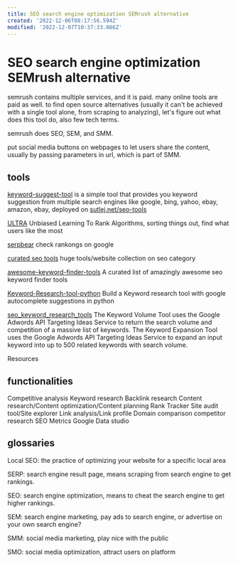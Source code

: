 ```yaml
---
title: SEO search engine optimization SEMrush alternative
created: '2022-12-06T08:17:56.594Z'
modified: '2022-12-07T10:37:33.086Z'
---
```


# SEO search engine optimization SEMrush alternative

semrush contains multiple services, and it is paid. many online tools are paid as well. to find open source alternatives (usually it can't be achieved with a single tool alone, from scraping to analyzing), let's figure out what does this tool do, also few tech terms.

semrush does SEO, SEM, and SMM.

put social media buttons on webpages to let users share the content, usually by passing parameters in url, which is part of SMM.

## tools

[keyword-suggest-tool](https://github.com/rmak78/keyword-suggest-tool)  is a simple tool that provides you keyword suggestion from multiple search engines like google, bing, yahoo, ebay, amazon, ebay, deployed on [sutlej.net/seo-tools](https://sutlej.net/seo-tools/keyword-suggest/)

[ULTRA](https://github.com/ULTR-Community/ULTRA) Unbiased Learning To Rank Algorithms, sorting things out, find what users like the most

[serpbear](https://github.com/towfiqi/serpbear) check rankongs on google

[curated seo tools](https://github.com/sneg55/curatedseotools) huge tools/website collection on seo category

[awesome-keyword-finder-tools](https://github.com/eliquid/awesome-keyword-finder-tools) A curated list of amazingly awesome seo keyword finder tools

[Keyword-Research-tool-python](https://github.com/hassancs91/Keyword-Research-tool-python) Build a Keyword research tool with google autocomplete suggestions in python

[seo_keyword_research_tools](https://github.com/rdowns26/seo_keyword_research_tools) The Keyword Volume Tool uses the Google Adwords API Targeting Ideas Service to return the search volume and competition of a massive list of keywords. The Keyword Expansion Tool uses the Google Adwords API Targeting Ideas Service to expand an input keyword into up to 500 related keywords with search volume.

Resources


## functionalities

Competitive analysis
Keyword research
Backlink research
Content research/Content optimization/Content planning
Rank Tracker
Site audit tool/Site explorer
Link analysis/Link profile
Domain comparison
competitor research
SEO Metrics
Google Data studio

## glossaries
Local SEO: the practice of optimizing your website for a specific local area

SERP: search engine result page, means scraping from search engine to get rankings.

SEO: search engine optimization, means to cheat the search engine to get higher rankings.

SEM: search engine marketing, pay ads to search engine, or advertise on your own search engine?

SMM: social media marketing, play nice with the public

SMO: social media optimization, attract users on platform
